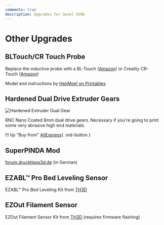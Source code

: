 ```yaml
---
comments: true
description: Upgrades for Sovol SV06
---
```


# Other Upgrades

## BLTouch/CR Touch Probe

Replace the inductive probe with a BL-Touch ([Amazon](https://www.amazon.com/ANTCLABS-BLTouch-Leveling-Premium-Extension/dp/B076PQG1FF?th=1&linkCode=ll1&tag=blakadders-20&linkId=313bc8a41333f5614d6a927bae79978b&language=en_US&ref_=as_li_ss_tl)) or Creality CR-Touch ([Amazon](https://www.amazon.com/Professional-Auto-Leveling-Specially-Designed/dp/B0979F7RWN?crid=1MSC9M58TGJF1&keywords=cr+touch&qid=1681466792&sprefix=cr+%2Caps%2C616&sr=8-3&linkCode=ll1&tag=blakadders-20&linkId=31d299c65d33f37e51c522d4ff1c688b&language=en_US&ref_=as_li_ss_tl))

Model and instructions by [HeyMoe! on Printables](https://www.printables.com/model/382057-bltouch-cr-touch-mount-for-sv06)

## Hardened Dual Drive Extruder Gears

![Hardened Extruder Dual Gear](/images/hardened_extruder_dual_gear.webp)

RNC Nano Coated 8mm dual drive gears. Necessary if you're going to print some very abrasive high end materials.

!!! tip "Buy from"
    [AliExpress](https://www.aliexpress.com/item/1005003489229336.html?aff_fcid=e485c4c83b8d445fbf7ec23cb5629314-1681809540283-02962-_DBAPudB&tt=CPS_NORMAL&aff_fsk=_DBAPudB&aff_platform=shareComponent-detail&sk=_DBAPudB&aff_trace_key=e485c4c83b8d445fbf7ec23cb5629314-1681809540283-02962-_DBAPudB&terminal_id=5328bb0326ad4ecea39a5766fa327b23&afSmartRedirect=y){ .md-button }

## SuperPINDA Mod

[forum.drucktipps3d.de](https://forum.drucktipps3d.de/forum/thread/25599-sovol-sv06-superpinda-mod/) (in German)

## EZABL™ Pro Bed Leveling Sensor

EZABL™ Pro Bed Leveling Kit from [TH3D](https://www.th3dstudio.com/product/ezabl-pro-bed-leveling-kit-for-sovol-sv06/?share=blakadder&campaign=sovol)

## EZOut Filament Sensor

EZOut Filament Sensor Kit from [TH3D](https://www.th3dstudio.com/product/ezout-filament-sensor-kit-for-sovol-sv06/?share=blakadder&campaign=sovol) (requires firmware flashing)
